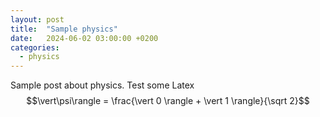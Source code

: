 ```yaml
---
layout: post
title:  "Sample physics"
date:   2024-06-02 03:00:00 +0200
categories: 
  - physics
---
```

Sample post about physics. Test some Latex $$\vert\psi\rangle = \frac{\vert 0 \rangle + \vert 1 \rangle}{\sqrt 2}$$
